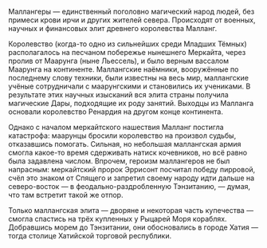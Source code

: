 Маллангеры — единственный поголовно магический народ людей, без примеси крови ирчи и других жителей севера. Происходят от военных, научных и финансовых элит древнего королевства Малланг.

Королевство (когда-то одно из сильнейших среди Младших Тёмных) располагалось на песчаном побережье нынешнего Меркайта, через пролив от Маарунга (ныне Льессель), и было верным вассалом Маарунга на континенте. Маллангские наёмники, вооружённые по последнему слову техники, были известны на весь мир, маллангские учёные сотрудничали с маарунгскими и становились их учениками. В результате этих научных изысканий вся элита страны получила магические Дары, подходящие их роду занятий. Выходцы из Малланга основали королевство Ренардия на другом конце континента.

Однако с началом меркайтского нашествия Малланг постигла катастрофа: маарунцы бросили королевство на произвол судьбы, отказавшись помогать. Сильная, но небольшая маллангская армия смогла какое-то время сдерживать натиск кочевников, но всё равно была задавлена числом. Впрочем, героизм маллангеров не был напрасным: меркайтский пророк Эррисонт посчитал победу пирровой, счёл это знаком от Спящего и запретил своему народу идти дальше на северо-восток — в феодально-раздробленную Тэнзитанию, — думая, что там встретит такой же отпор.

Только маллангская элита — дворяне и некоторая часть купечества — смогла спастись на трёх купленных у Рыцарей Моря кораблях. Добравшись морем до Тэнзитании, они обосновались в городе Хатия — тогда столице Хатийской торговой республики.
